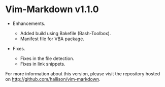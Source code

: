 Vim-Markdown v1.1.0
===================

* Enhancements.
  * Added build using Bakefile (Bash-Toolbox).
  * Manifest file for VBA package.

* Fixes.
  * Fixes in the file detection.
  * Fixes in link snippets.

For more information about this version, please visit the repository hosted
on <http://github.com/hallison/vim-markdown>.

